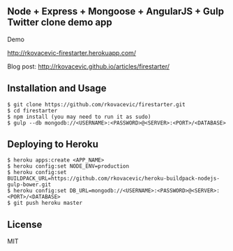 ## Node + Express + Mongoose + AngularJS + Gulp Twitter clone demo app 

Demo

http://rkovacevic-firestarter.herokuapp.com/

Blog post: http://rkovacevic.github.io/articles/firestarter/

## Installation and Usage
    
    $ git clone https://github.com/rkovacevic/firestarter.git
    $ cd firestarter
    $ npm install (you may need to run it as sudo)
    $ gulp --db mongodb://<USERNAME>:<PASSWORD>@<SERVER>:<PORT>/<DATABASE>

## Deploying to Heroku

	$ heroku apps:create <APP_NAME>
	$ heroku config:set NODE_ENV=production
	$ heroku config:set BUILDPACK_URL=https://github.com/rkovacevic/heroku-buildpack-nodejs-gulp-bower.git
	$ heroku config:set DB_URL=mongodb://<USERNAME>:<PASSWORD>@<SERVER>:<PORT>/<DATABASE>
	$ git push heroku master

## License

MIT
